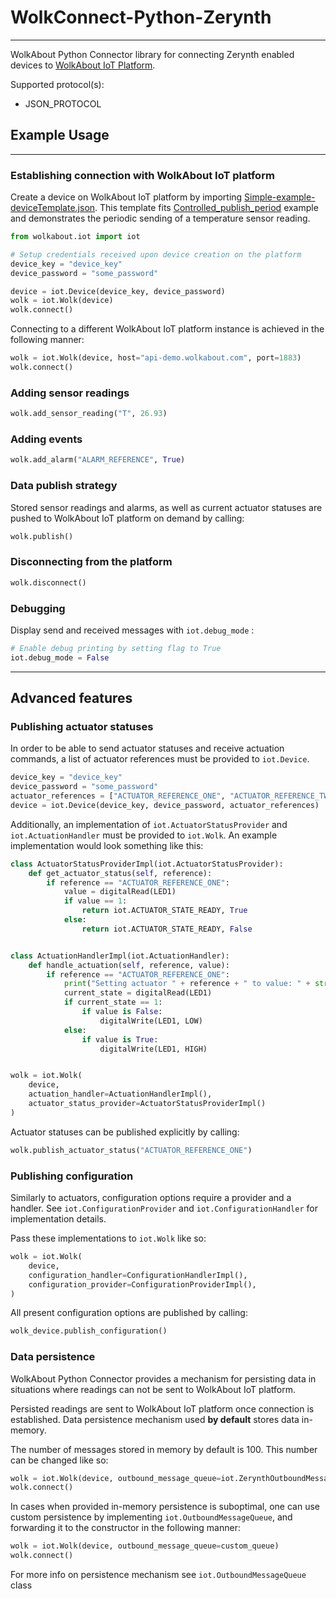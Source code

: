 # WolkConnect-Python-Zerynth
----
WolkAbout Python Connector library for connecting Zerynth enabled devices to [WolkAbout IoT Platform](https://demo.wolkabout.com/#/login).

Supported protocol(s):
* JSON_PROTOCOL

## Example Usage
----

### Establishing connection with WolkAbout IoT platform

Create a device on WolkAbout IoT platform by importing [Simple-example-deviceTemplate.json](https://github.com/Wolkabout/wolkabout-iot/blob/master/examples/Controlled_publish_period/Simple-example-deviceTemplate.json).
This template fits [Controlled_publish_period](https://github.com/Wolkabout/wolkabout-iot/blob/master/examples/Controlled_publish_period/main.py) example and demonstrates the periodic sending of a temperature sensor reading.

```python
from wolkabout.iot import iot

# Setup credentials received upon device creation on the platform
device_key = "device_key"
device_password = "some_password"

device = iot.Device(device_key, device_password)
wolk = iot.Wolk(device)
wolk.connect()
```

Connecting to a different WolkAbout IoT platform instance is achieved in the following manner:

```python
wolk = iot.Wolk(device, host="api-demo.wolkabout.com", port=1883)
wolk.connect()
```

### Adding sensor readings

```python
wolk.add_sensor_reading("T", 26.93)
```

### Adding events

```python
wolk.add_alarm("ALARM_REFERENCE", True)
```

### Data publish strategy

Stored sensor readings and alarms, as well as current actuator statuses are pushed to WolkAbout IoT platform on demand by calling:

```python
wolk.publish()
```

### Disconnecting from the platform

```python
wolk.disconnect()
```

### Debugging

Display send and received messages with `iot.debug_mode` :

```python
# Enable debug printing by setting flag to True
iot.debug_mode = False
```

----

## Advanced features

### Publishing actuator statuses

In order to be able to send actuator statuses and receive actuation commands, a list of actuator references must be provided to `iot.Device`.
```python
device_key = "device_key"
device_password = "some_password"
actuator_references = ["ACTUATOR_REFERENCE_ONE", "ACTUATOR_REFERENCE_TWO"]
device = iot.Device(device_key, device_password, actuator_references)
```

Additionally, an implementation of `iot.ActuatorStatusProvider` and `iot.ActuationHandler` must be provided to `iot.Wolk`.
An example implementation would look something like this:

```python
class ActuatorStatusProviderImpl(iot.ActuatorStatusProvider):
    def get_actuator_status(self, reference):
        if reference == "ACTUATOR_REFERENCE_ONE":
            value = digitalRead(LED1)
            if value == 1:
                return iot.ACTUATOR_STATE_READY, True
            else:
                return iot.ACTUATOR_STATE_READY, False


class ActuationHandlerImpl(iot.ActuationHandler):
    def handle_actuation(self, reference, value):
        if reference == "ACTUATOR_REFERENCE_ONE":
            print("Setting actuator " + reference + " to value: " + str(value))
            current_state = digitalRead(LED1)
            if current_state == 1:
                if value is False:
                    digitalWrite(LED1, LOW)
            else:
                if value is True:
                    digitalWrite(LED1, HIGH)


wolk = iot.Wolk(
    device,
    actuation_handler=ActuationHandlerImpl(),
    actuator_status_provider=ActuatorStatusProviderImpl()
)
```

Actuator statuses can be published explicitly by calling:

```python
wolk.publish_actuator_status("ACTUATOR_REFERENCE_ONE")
```

### Publishing configuration

Similarly to actuators, configuration options require a provider and a handler.
See `iot.ConfigurationProvider` and `iot.ConfigurationHandler` for implementation details.

Pass these implementations to `iot.Wolk` like so:

```python
wolk = iot.Wolk(
    device,
    configuration_handler=ConfigurationHandlerImpl(),
    configuration_provider=ConfigurationProviderImpl(),
)
```

All present configuration options are published by calling:

```python
wolk_device.publish_configuration()
```

### Data persistence

WolkAbout Python Connector provides a mechanism for persisting data in situations where readings can not be sent to WolkAbout IoT platform.

Persisted readings are sent to WolkAbout IoT platform once connection is established.
Data persistence mechanism used **by default** stores data in-memory.

The number of messages stored in memory by default is 100. This number can be changed like so:

```python
wolk = iot.Wolk(device, outbound_message_queue=iot.ZerynthOutboundMessageQueue(message_count))
wolk.connect()
```

In cases when provided in-memory persistence is suboptimal, one can use custom persistence by implementing `iot.OutboundMessageQueue`,
and forwarding it to the constructor in the following manner:

```python
wolk = iot.Wolk(device, outbound_message_queue=custom_queue)
wolk.connect()
```
For more info on persistence mechanism see `iot.OutboundMessageQueue` class
